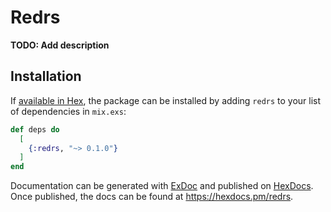 # Redrs

**TODO: Add description**

## Installation

If [available in Hex](https://hex.pm/docs/publish), the package can be installed
by adding `redrs` to your list of dependencies in `mix.exs`:

```elixir
def deps do
  [
    {:redrs, "~> 0.1.0"}
  ]
end
```

Documentation can be generated with [ExDoc](https://github.com/elixir-lang/ex_doc)
and published on [HexDocs](https://hexdocs.pm). Once published, the docs can
be found at <https://hexdocs.pm/redrs>.

